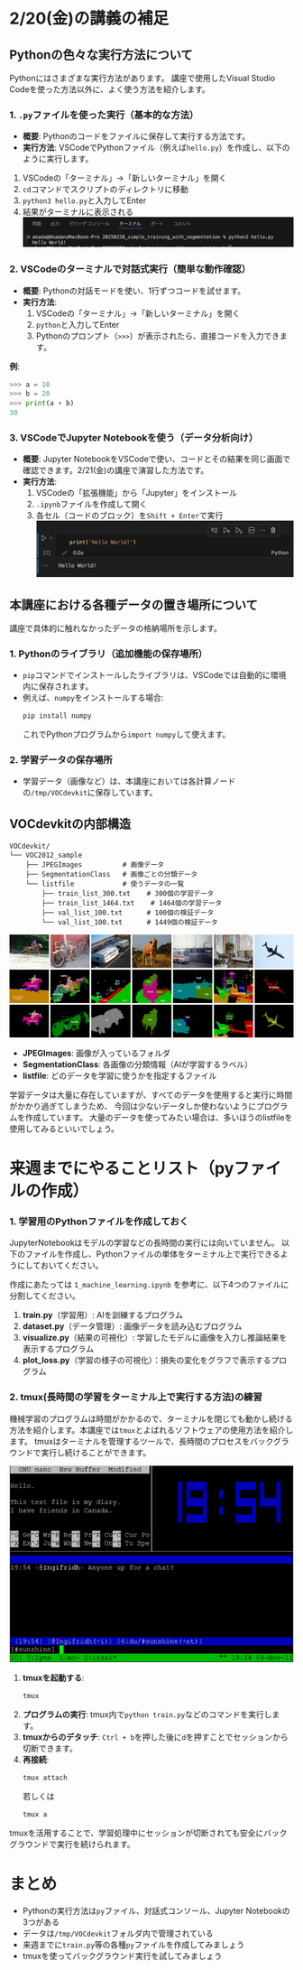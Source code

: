 # 2/20(金)の講義の補足

## Pythonの色々な実行方法について

Pythonにはさまざまな実行方法があります。
講座で使用したVisual Studio Codeを使った方法以外に、よく使う方法を紹介します。

### 1. `.py`ファイルを使った実行（基本的な方法）

- **概要**: Pythonのコードをファイルに保存して実行する方法です。
- **実行方法**: VSCodeでPythonファイル（例えば`hello.py`）を作成し、以下のように実行します。
1. VSCodeの「ターミナル」→「新しいターミナル」を開く
2. `cd`コマンドでスクリプトのディレクトリに移動
3. `python3 hello.py`と入力してEnter
4. 結果がターミナルに表示される
![alt text](img/supplement_00.png)

### 2. VSCodeのターミナルで対話式実行（簡単な動作確認）

- **概要**: Pythonの対話モードを使い、1行ずつコードを試せます。
- **実行方法**: 
  1. VSCodeの「ターミナル」→「新しいターミナル」を開く
  2. `python`と入力してEnter
  3. Pythonのプロンプト（`>>>`）が表示されたら、直接コードを入力できます。

**例**:
```python
>>> a = 10
>>> b = 20
>>> print(a + b)
30
```

### 3. VSCodeでJupyter Notebookを使う（データ分析向け）

- **概要**: Jupyter NotebookをVSCodeで使い、コードとその結果を同じ画面で確認できます。2/21(金)の講座で演習した方法です。
- **実行方法**:
  1. VSCodeの「拡張機能」から「Jupyter」をインストール
  2. `.ipynb`ファイルを作成して開く
  3. 各セル（コードのブロック）を`Shift + Enter`で実行
![alt text](img/supplement_01.png)

## 本講座における各種データの置き場所について

講座で具体的に触れなかったデータの格納場所を示します。

### 1. Pythonのライブラリ（追加機能の保存場所）

- `pip`コマンドでインストールしたライブラリは、VSCodeでは自動的に環境内に保存されます。
- 例えば、`numpy`をインストールする場合:
  ```bash
  pip install numpy
  ```
  これでPythonプログラムから`import numpy`して使えます。

### 2. 学習データの保存場所

- 学習データ（画像など）は、本講座においては各計算ノードの`/tmp/VOCdevkit`に保存しています。

## VOCdevkitの内部構造

```
VOCdevkit/
└── VOC2012_sample
    ├── JPEGImages          # 画像データ
    ├── SegmentationClass   # 画像ごとの分類データ
    └── listfile            # 使うデータの一覧
        ├── train_list_300.txt    # 300個の学習データ
        ├── train_list_1464.txt    # 1464個の学習データ
        ├── val_list_100.txt      # 100個の検証データ
        └── val_list_100.txt      # 1449個の検証データ
```
![vocdevkit](img/supplement_02.png)
- **JPEGImages**: 画像が入っているフォルダ
- **SegmentationClass**: 各画像の分類情報（AIが学習するラベル）
- **listfile**: どのデータを学習に使うかを指定するファイル

学習データは大量に存在していますが、すべてのデータを使用すると実行に時間がかかり過ぎてしまうため、
今回は少ないデータしか使わないようにプログラムを作成しています。
大量のデータを使ってみたい場合は、多いほうのlistfileを使用してみるといいでしょう。

# 来週までにやることリスト（pyファイルの作成）

### 1. 学習用のPythonファイルを作成しておく

JupyterNotebookはモデルの学習などの長時間の実行には向いていません。
以下のファイルを作成し、Pythonファイルの単体をターミナル上で実行できるようにしておいてください。

作成にあたっては `1_machine_learning.ipynb` を参考に、以下4つのファイルに分割してください。

1. **train.py**（学習用）: AIを訓練するプログラム
2. **dataset.py**（データ管理）: 画像データを読み込むプログラム
3. **visualize.py**（結果の可視化）: 学習したモデルに画像を入力し推論結果を表示するプログラム
4. **plot_loss.py**（学習の様子の可視化）：損失の変化をグラフで表示するプログラム

### 2. tmux(長時間の学習をターミナル上で実行する方法)の練習

機械学習のプログラムは時間がかかるので、ターミナルを閉じても動かし続ける方法を紹介します。本講座では`tmux`とよばれるソフトウェアの使用方法を紹介します。
tmuxはターミナルを管理するツールで、長時間のプロセスをバックグラウンドで実行し続けることができます。

![tmux](img/supplement_03.png)
  1. **tmuxを起動する**:
     ```bash
     tmux
     ```
  2. **プログラムの実行**:
     tmux内で`python train.py`などのコマンドを実行します。
  3. **tmuxからのデタッチ**:
     `Ctrl + b`を押した後に`d`を押すことでセッションから切断できます。
  4. **再接続**:
     ```bash
     tmux attach
     ```
     若しくは
     ```bash
     tmux a
     ```
  
  tmuxを活用することで、学習処理中にセッションが切断されても安全にバックグラウンドで実行を続けられます。

# まとめ

- Pythonの実行方法は`py`ファイル、対話式コンソール、Jupyter Notebookの3つがある
- データは`/tmp/VOCdevkit`フォルダ内で管理されている
- 来週までに`train.py`等の各種`py`ファイルを作成してみましょう
- tmuxを使ってバックグラウンド実行を試してみましょう